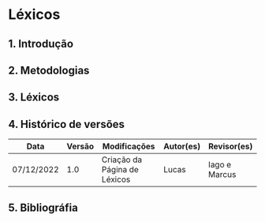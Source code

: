 # Léxicos

## 1. Introdução

## 2. Metodologias

## 3. Léxicos

## 4. Histórico de versões

| Data       | Versão | Modificações                                                        | Autor(es)     | Revisor(es) |
| ---------- | ------ | ------------------------------------------------------------------- | ------------- | ----------- |
| 07/12/2022 | 1.0    | Criação da Página de Léxicos                          | Lucas | Iago e Marcus       |

## 5. Bibliográfia